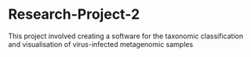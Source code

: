# Research-Project-2
This project involved creating a software for the taxonomic classification and visualisation of virus-infected metagenomic samples
